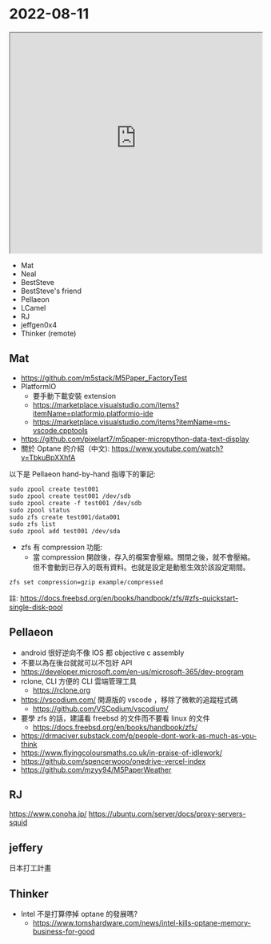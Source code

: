 # 2022-08-11

<iframe src="https://photos.hackingthursday.org/2022-2022-08-11" width="100%" height="440px"></iframe>

- Mat
- Neal
- BestSteve
- BestSteve's friend
- Pellaeon
- LCamel
- RJ
- jeffgen0x4
- Thinker (remote)

## Mat

- https://github.com/m5stack/M5Paper_FactoryTest
- PlatformIO
    - 要手動下載安裝 extension
    - https://marketplace.visualstudio.com/items?itemName=platformio.platformio-ide
    - https://marketplace.visualstudio.com/items?itemName=ms-vscode.cpptools
- https://github.com/pixelart7/m5paper-micropython-data-text-display
- 關於 Optane 的介紹（中文): https://www.youtube.com/watch?v=TbkuBpXXhfA

以下是 Pellaeon hand-by-hand 指導下的筆記:

```
sudo zpool create test001
sudo zpool create test001 /dev/sdb
sudo zpool create -f test001 /dev/sdb
sudo zpool status
sudo zfs create test001/data001
sudo zfs list
sudo zpool add test001 /dev/sda
```

- zfs 有 compression 功能:
    - 當 compression 開啟後，存入的檔案會壓縮。關閉之後，就不會壓縮。但不會動到已存入的既有資料。也就是設定是動態生效於該設定期間。

```
zfs set compression=gzip example/compressed
```

註: https://docs.freebsd.org/en/books/handbook/zfs/#zfs-quickstart-single-disk-pool


## Pellaeon

- android 很好逆向不像 IOS 都 objective c assembly 
- 不要以為在後台就就可以不包好 API 
- https://developer.microsoft.com/en-us/microsoft-365/dev-program
- rclone, CLI 方便的 CLI 雲端管理工具
    - https://rclone.org
- https://vscodium.com/ 開源版的 vscode ，移除了微軟的追蹤程式碼
    - https://github.com/VSCodium/vscodium/
- 要學 zfs 的話，建議看 freebsd 的文件而不要看 linux 的文件
    - https://docs.freebsd.org/en/books/handbook/zfs/
- https://drmaciver.substack.com/p/people-dont-work-as-much-as-you-think
- https://www.flyingcoloursmaths.co.uk/in-praise-of-idlework/
- https://github.com/spencerwooo/onedrive-vercel-index
- https://github.com/mzyy94/M5PaperWeather


## RJ

https://www.conoha.jp/
https://ubuntu.com/server/docs/proxy-servers-squid

## jeffery 

日本打工計畫 

## Thinker

- Intel 不是打算停掉 optane 的發展嗎?
    - https://www.tomshardware.com/news/intel-kills-optane-memory-business-for-good
